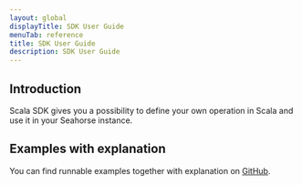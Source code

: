 ```yaml
---
layout: global
displayTitle: SDK User Guide
menuTab: reference
title: SDK User Guide
description: SDK User Guide
---
```


## Introduction
Scala SDK gives you a possibility to define your own operation in Scala and use it in your Seahorse instance.

## Examples with explanation
You can find runnable examples together with explanation on
[GitHub](https://github.com/deepsense-ai/seahorse-sdk-example/tree/1.4.1).

